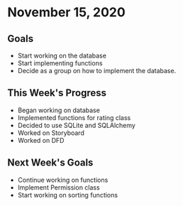 # November 15, 2020

## Goals

* Start working on the database
* Start implementing functions
* Decide as a group on how to implement the database. 

## This Week's Progress
* Began working on database
* Implemented functions for rating class
* Decided to use SQLite and SQLAlchemy
* Worked on Storyboard
* Worked on DFD


## Next Week's Goals
* Continue working on functions
* Implement Permission class
* Start working on sorting functions